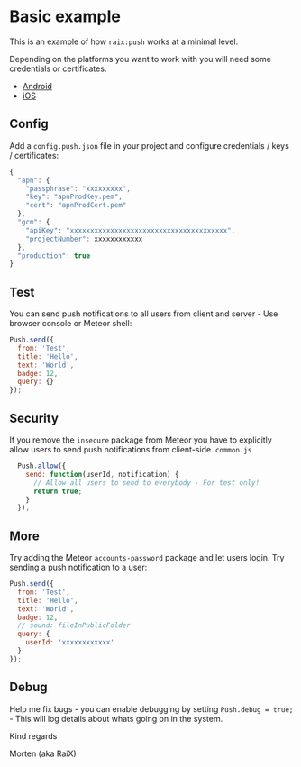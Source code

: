 Basic example
=============

This is an example of how `raix:push` works at a minimal level.

Depending on the platforms you want to work with you will need some credentials or certificates.
* [Android](ANDROID.md)
* [iOS](IOS.md)

## Config
Add a `config.push.json` file in your project and configure credentials / keys / certificates:

```js
{
  "apn": {
    "passphrase": "xxxxxxxxx",  
    "key": "apnProdKey.pem",
    "cert": "apnProdCert.pem"
  },
  "gcm": {
    "apiKey": "xxxxxxxxxxxxxxxxxxxxxxxxxxxxxxxxxxxxxxx",
    "projectNumber": xxxxxxxxxxxx
  },
  "production": true
}
```

## Test
You can send push notifications to all users from client and server - Use browser console or Meteor shell:

```js
Push.send({
  from: 'Test',
  title: 'Hello',
  text: 'World',
  badge: 12,
  query: {}
});
```

## Security
If you remove the `insecure` package from Meteor you have to explicitly allow users to send push notifications from client-side.
`common.js`
```js
  Push.allow({
    send: function(userId, notification) {
      // Allow all users to send to everybody - For test only!
      return true;
    }
  });
```

## More
Try adding the Meteor `accounts-password` package and let users login. Try sending a push notification to a user:

```js
Push.send({
  from: 'Test',
  title: 'Hello',
  text: 'World',
  badge: 12,
  // sound: fileInPublicFolder
  query: {
    userId: 'xxxxxxxxxxxx'
  }
});
```

## Debug
Help me fix bugs - you can enable debugging by setting `Push.debug = true;` - This will log details about whats going on in the system.

Kind regards

Morten (aka RaiX)